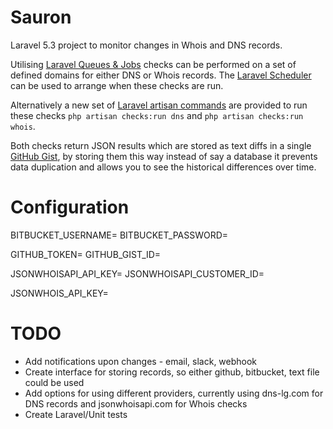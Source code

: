 # Sauron
Laravel 5.3 project to monitor changes in Whois and DNS records.

Utilising [Laravel Queues & Jobs](https://laravel.com/docs/5.3/queues) checks can be performed on a set of defined domains for either DNS or Whois records. The [Laravel Scheduler](https://laravel.com/docs/5.3/scheduling) can be used to arrange when these checks are run.

Alternatively a new set of [Laravel artisan commands](https://laravel.com/docs/5.3/artisan#writing-commands) are provided to run these checks `php artisan checks:run dns` and `php artisan checks:run whois`.

Both checks return JSON results which are stored as text diffs in a single [GitHub Gist](https://gist.github.com/), by storing them this way instead of say a database it prevents data duplication and allows you to see the historical differences over time.

# Configuration

BITBUCKET_USERNAME=
BITBUCKET_PASSWORD=

GITHUB_TOKEN=
GITHUB_GIST_ID=

JSONWHOISAPI_API_KEY=
JSONWHOISAPI_CUSTOMER_ID=

JSONWHOIS_API_KEY=

# TODO

* Add notifications upon changes - email, slack, webhook
* Create interface for storing records, so either github, bitbucket, text file could be used
* Add options for using different providers, currently using dns-lg.com for DNS records and jsonwhoisapi.com for Whois checks
* Create Laravel/Unit tests
